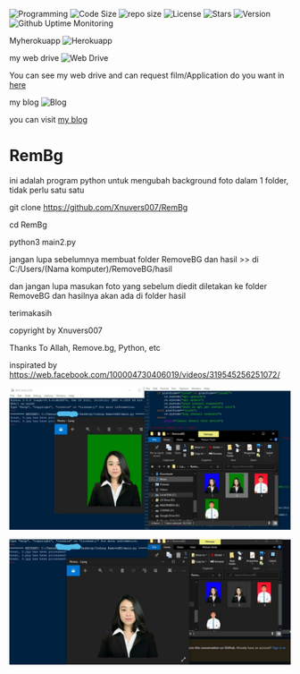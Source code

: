 ![Programming](https://img.shields.io/github/languages/top/Xnuvers007/RemBg?color=red&logo=python&logoColor=orange "python")
![Code Size](https://img.shields.io/github/languages/code-size/xnuvers007/RemBg "code size")
![repo size](https://img.shields.io/github/repo-size/xnuvers007/RemBg?color=green "Repo Size")
![License](https://img.shields.io/github/license/xnuvers007/RemBg?color=blue&logo=samsung&logoColor=red&style=plastic "License")
![Stars](https://img.shields.io/github/stars/xnuvers007?affiliations=OWNER&color=blue&label=github&logo=github&logoColor=blue&style=social "My Stars")
![Version](https://img.shields.io/github/v/tag/xnuvers007/RemBg "Tag Version")
![Github Uptime Monitoring](https://img.shields.io/uptimerobot/ratio/m789702694-8f731923aae2b25359d5ae56 "My github monitoring")

Myherokuapp ![Herokuapp](https://img.shields.io/uptimerobot/ratio/m789702776-4d37fcaadf8744cce28de867 "My Heroku")

my web drive ![Web Drive](https://img.shields.io/uptimerobot/ratio/m789702778-e5b55caf98c8a6e1165d9edf "My Web Drive")

You can see my web drive and can request film/Application do you want in [here](https://xnuversxploit.kanaoxd.workers.dev/)

my blog ![Blog](https://img.shields.io/uptimerobot/ratio/m789702782-6cb86851174ea35bb725892a "my blog")

you can visit [my blog](https://mykingbee.blogspot.com/)

# RemBg
ini adalah program python untuk mengubah background foto dalam 1 folder, tidak perlu satu satu

git clone https://github.com/Xnuvers007/RemBg

cd RemBg

python3 main2.py

jangan lupa sebelumnya membuat folder RemoveBG dan hasil >> di C:/Users/(Nama komputer)/RemoveBG/hasil

dan jangan lupa masukan foto yang sebelum diedit diletakan ke folder RemoveBG dan hasilnya akan ada di folder hasil

terimakasih

copyright by Xnuvers007

Thanks To Allah, Remove.bg, Python, etc

inspirated by https://web.facebook.com/100004730406019/videos/319545256251072/

![Image 1](https://github.com/Xnuvers007/RemBg/blob/main/image/image2%20(1).jpg "gambar")

![Image 2](https://github.com/Xnuvers007/RemBg/blob/main/image/image2%20(2).jpg "gambar2")

